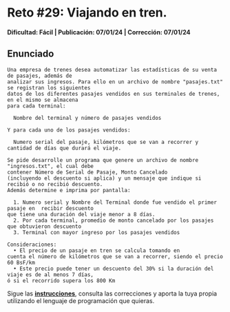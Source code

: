 # Reto #29: Viajando en tren.
#### Dificultad: Fácil | Publicación: 07/01/24 | Corrección: 07/01/24

## Enunciado

```
Una empresa de trenes desea automatizar las estadísticas de su venta de pasajes, además de 
analizar sus ingresos. Para ello en un archivo de nombre "pasajes.txt" se registran los siguientes 
datos de los diferentes pasajes vendidos en sus terminales de trenes, en el mismo se almacena 
para cada terminal:

  Nombre del terminal y número de pasajes vendidos

Y para cada uno de los pasajes vendidos:

  Numero serial del pasaje, kilómetros que se van a recorrer y cantidad de días que durará el viaje.

Se pide desarrolle un programa que genere un archivo de nombre "ingresos.txt", el cual debe 
contener Número de Serial de Pasaje, Monto Cancelado
(incluyendo el descuento si aplica) y un mensaje que indique si recibió o no recibió descuento. 
Además determine e imprima por pantalla:

  1. Numero serial y Nombre del Terminal donde fue vendido el primer pasaje en  recibir descuento 
que tiene una duración del viaje menor a 8 días.
  2. Por cada terminal, promedio de monto cancelado por los pasajes que obtuvieron descuento
  3. Terminal con mayor ingreso por los pasajes vendidos

Consideraciones:
  • El precio de un pasaje en tren se calcula tomando en
cuenta el número de kilómetros que se van a recorrer, siendo el precio 60 BsF/km
  • Este precio puede tener un descuento del 30% si la duración del viaje es de al menos 7 días, 
ó si el recorrido supera los 800 Km
```
Sigue las **[instrucciones](../../README.md)**, consulta las correcciones y aporta la tuya propia utilizando el lenguaje de programación que quieras.
